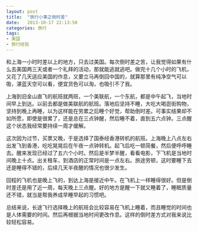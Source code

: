 ```yaml
---
layout: post
title:  "旅行小事之倒时差"
date:   2013-10-17 22:13:50
categories: 旅行
tags:
- 美国
- 旅行经验
---
```


和上海一小时时差以上的地方，只去过美国。每次倒时差之苦，让我觉得如果有什么去美国两三天或者一个礼拜的活动，那就能逃就逃吧。做完十几个小时的飞机，又花了几天适应美国的作息，又要立马再倒回中国的，就算那里有纯净空气可以吸，湛蓝天空可以看，便宜货色可以淘，也吸引不了我。

上海到旧金山直飞的航班就两班，一个美联航，一个东航，都是中午起飞，当地时间早上到达。以前去都是做美联航的航班。落地后坚持不睡，大吃大喝逛街购物，坚持到晚上再睡，以为这样能在劳累之后睡个好觉，帮助倒时差。可事实结果却不如所愿，即使是很累了，还是总在三点钟醒，然后睡不着，直到五六点钟。三点醒这个状态我经常要持续一周才缓解。

这次因为过节，买票又晚，于是选择了国泰经香港转机的航班。上海晚上八点左右出发飞到香港，吃吃晃晃后在午夜一点钟转机。起飞后吃一顿简餐，然后便呼呼睡去。醒来发现已经过了五六个小时。然后是半梦半醒，看看电影，下飞机是当地时间晚上十点。出关租车，到酒店的正常时间是一点左右。旅途劳顿，这时要睡下去还是睡得不错的，后续几天半夜醒的情况也很少发生。

回程的飞机也是晚上飞的，到达上海是接近中午。在飞机上一样睡得很好。但是倒时差还是用了近一周，每天晚上三点醒。好的地方是醒一下就又睡着了，睡眠质量还不错，就当是帮我养成早睡早起的习惯吧。

总结来说，长途飞行选择晚上的航班会比较容易在飞机上睡着，而且睡觉的时间也是人体需要的时间。然后再根据当地时间更改作息。这样的倒时差方式对我来说比较轻松容易。
